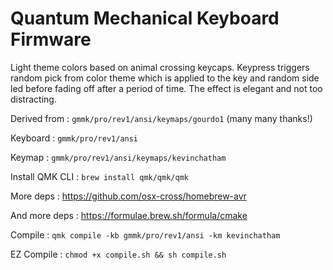 # Quantum Mechanical Keyboard Firmware

Light theme colors based on animal crossing keycaps. Keypress triggers random pick from color theme which is applied to the key and random side led before fading off after a period of time. The effect is elegant and not too distracting.

Derived from : `gmmk/pro/rev1/ansi/keymaps/gourdo1` (many many thanks!)

Keyboard : `gmmk/pro/rev1/ansi`

Keymap : `gmmk/pro/rev1/ansi/keymaps/kevinchatham`

Install QMK CLI : `brew install qmk/qmk/qmk`

More deps : https://github.com/osx-cross/homebrew-avr

And more deps : https://formulae.brew.sh/formula/cmake

Compile : `qmk compile -kb gmmk/pro/rev1/ansi -km kevinchatham`

EZ Compile : `chmod +x compile.sh && sh compile.sh`
